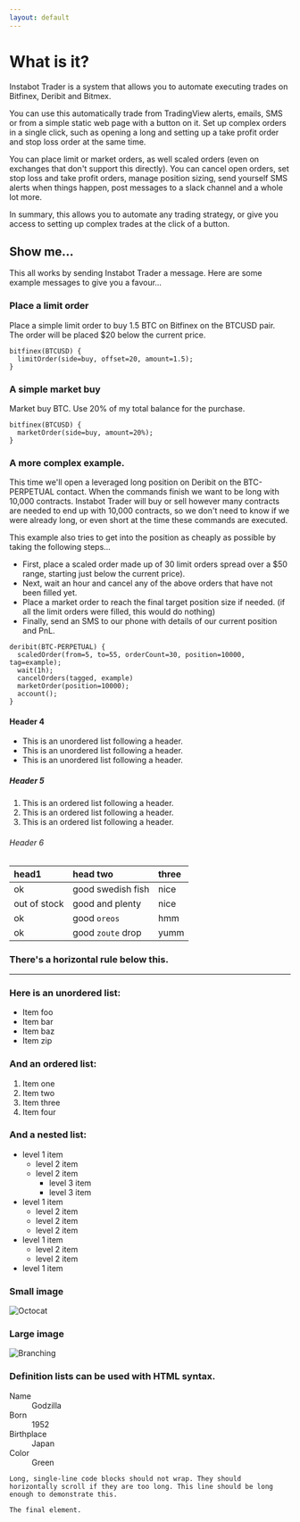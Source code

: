 ```yaml
---
layout: default
---
```



# What is it?

Instabot Trader is a system that allows you to automate executing trades on Bitfinex,
Deribit and Bitmex.

You can use this automatically trade from TradingView alerts, emails, SMS or
from a simple static web page with a button on it. Set up complex orders in
a single click, such as opening a long and setting up a take profit order and
stop loss order at the same time.

You can place limit or market orders, as well scaled orders (even on exchanges
that don't support this directly). You can cancel open orders, set stop loss
and take profit orders, manage position sizing, send yourself SMS alerts when
things happen, post messages to a slack channel and a whole lot more.

In summary, this allows you to automate any trading strategy, or give you access
to setting up complex trades at the click of a button.

## Show me...

This all works by sending Instabot Trader a message. Here are some example
messages to give you a favour...


### Place a limit order

Place a simple limit order to buy 1.5 BTC on Bitfinex on the BTCUSD pair.
The order will be placed $20 below the current price.

```
bitfinex(BTCUSD) {
  limitOrder(side=buy, offset=20, amount=1.5);
}
```

### A simple market buy

Market buy BTC. Use 20% of my total balance for the purchase.

```
bitfinex(BTCUSD) {
  marketOrder(side=buy, amount=20%);
}
```


### A more complex example.

This time we'll open a leveraged long position on Deribit on the BTC-PERPETUAL
contact. When the commands finish we want to be long with 10,000 contracts.
Instabot Trader will buy or sell however many contracts are needed to end up
with 10,000 contracts, so we don't need to know if we were already long, or
even short at the time these commands are executed.

This example also tries to get into the position as cheaply as possible by
taking the following steps...

* First, place a scaled order made up of 30 limit orders spread over a $50
  range, starting just below the current price).
* Next, wait an hour and cancel any of the above orders that have not been
  filled yet.
* Place a market order to reach the final target position size if needed.
  (if all the limit orders were filled, this would do nothing)
* Finally, send an SMS to our phone with details of our current position and PnL.

```
deribit(BTC-PERPETUAL) {
  scaledOrder(from=5, to=55, orderCount=30, position=10000, tag=example);
  wait(1h);
  cancelOrders(tagged, example)
  marketOrder(position=10000);
  account();
}
```


#### Header 4

*   This is an unordered list following a header.
*   This is an unordered list following a header.
*   This is an unordered list following a header.

##### Header 5

1.  This is an ordered list following a header.
2.  This is an ordered list following a header.
3.  This is an ordered list following a header.

###### Header 6

| head1        | head two          | three |
|:-------------|:------------------|:------|
| ok           | good swedish fish | nice  |
| out of stock | good and plenty   | nice  |
| ok           | good `oreos`      | hmm   |
| ok           | good `zoute` drop | yumm  |

### There's a horizontal rule below this.

* * *

### Here is an unordered list:

*   Item foo
*   Item bar
*   Item baz
*   Item zip

### And an ordered list:

1.  Item one
1.  Item two
1.  Item three
1.  Item four

### And a nested list:

- level 1 item
  - level 2 item
  - level 2 item
    - level 3 item
    - level 3 item
- level 1 item
  - level 2 item
  - level 2 item
  - level 2 item
- level 1 item
  - level 2 item
  - level 2 item
- level 1 item

### Small image

![Octocat](https://assets-cdn.github.com/images/icons/emoji/octocat.png)

### Large image

![Branching](https://guides.github.com/activities/hello-world/branching.png)


### Definition lists can be used with HTML syntax.

<dl>
<dt>Name</dt>
<dd>Godzilla</dd>
<dt>Born</dt>
<dd>1952</dd>
<dt>Birthplace</dt>
<dd>Japan</dd>
<dt>Color</dt>
<dd>Green</dd>
</dl>

```
Long, single-line code blocks should not wrap. They should horizontally scroll if they are too long. This line should be long enough to demonstrate this.
```

```
The final element.
```
